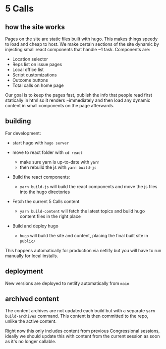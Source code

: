 # 5 Calls

## how the site works

Pages on the site are static files built with hugo. This makes things speedy to load and cheap to host.
We make certain sections of the site dynamic by injecting small react components that handle ~1 task. Components are:
- Location selector
- Reps list on issue pages
- Local office list
- Script customizations
- Outcome buttons
- Total calls on home page

Our goal is to keep the pages fast, publish the info that people read first statically in html so it renders ~immediately and then load any dynamic content in small components on the page afterwards.

## building

For development:
- start hugo with `hugo server`
- move to react folder with `cd react`
  - make sure yarn is up-to-date with `yarn`
  - then rebuild the js with `yarn build-js`

- Build the react components:
  - `yarn build-js` will build the react components and move the js files into the hugo directories
- Fetch the current 5 Calls content
  - `yarn build-content` will fetch the latest topics and build hugo content files in the right place
- Build and deploy hugo
  - `hugo` will build the site and content, placing the final built site in `public/`

This happens automatically for production via netlify but you will have to run manually for local installs.

## deployment

New versions are deployed to netlify automatically from `main`

## archived content

The content archives are not updated each build but with a separate `yarn build-archives` command. This content is then committed to the repo, unlike the active content.

Right now this only includes content from previous Congressional sessions, ideally we should update this with content from the current session as soon as it's no longer callable.
